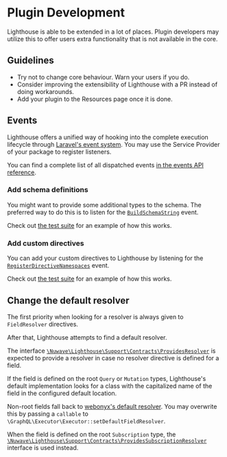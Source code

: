 # Plugin Development

Lighthouse is able to be extended in a lot of places. Plugin developers
may utilize this to offer users extra functionality that is not available in the core.

## Guidelines

- Try not to change core behaviour. Warn your users if you do.
- Consider improving the extensibility of Lighthouse with a PR instead of doing workarounds.
- Add your plugin to the Resources page once it is done.

## Events

Lighthouse offers a unified way of hooking into the complete execution lifecycle
through [Laravel's event system](https://laravel.com/docs/events).
You may use the Service Provider of your package to register listeners.

You can find a complete list of all dispatched events [in the events API reference](../api-reference/events.md).

### Add schema definitions

You might want to provide some additional types to the schema. The preferred way to
do this is to listen for the [`BuildSchemaString`](../api-reference/events.md#buildschemastring) event.

Check out [the test suite](https://github.com/nuwave/lighthouse/tree/master/tests/Integration/Events/BuildSchemaStringTest.php)
for an example of how this works.

### Add custom directives

You can add your custom directives to Lighthouse by listening for the [`RegisterDirectiveNamespaces`](../api-reference/events.md#registerdirectivenamespaces) event.

Check out [the test suite](https://github.com/nuwave/lighthouse/tree/master/tests/Integration/Events/RegisterDirectiveNamespacesTest.php)
for an example of how this works.

## Change the default resolver

The first priority when looking for a resolver is always given to `FieldResolver` directives.

After that, Lighthouse attempts to find a default resolver.

The interface [`\Nuwave\Lighthouse\Support\Contracts\ProvidesResolver`](https://github.com/nuwave/lighthouse/tree/master/src/Support/Contracts/ProvidesResolver.php)
is expected to provide a resolver in case no resolver directive is defined for a field.

If the field is defined on the root `Query` or `Mutation` types,
Lighthouse's default implementation looks for a class with the capitalized name
of the field in the configured default location.

Non-root fields fall back to [webonyx's default resolver](https://webonyx.github.io/graphql-php/data-fetching/#default-field-resolver).
You may overwrite this by passing a `callable` to `\GraphQL\Executor\Executor::setDefaultFieldResolver`.

When the field is defined on the root `Subscription` type, the [`\Nuwave\Lighthouse\Support\Contracts\ProvidesSubscriptionResolver`](https://github.com/nuwave/lighthouse/tree/master/src/Support/Contracts/ProvidesSubscriptionResolver.php)
interface is used instead.

